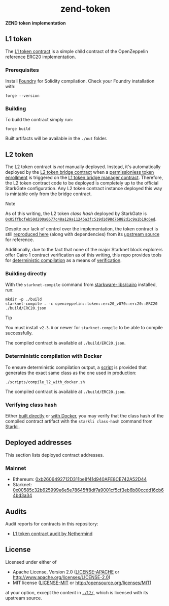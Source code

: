 <p align="center">
  <h1 align="center">zend-token</h1>
</p>

**ZEND token implementation**

## L1 token

The [L1 token contract](./l1/ZendToken.sol) is a simple child contract of the OpenZeppelin reference ERC20 implementation.

### Prerequisites

Install [Foundry](https://github.com/foundry-rs/foundry) for Solidity compilation. Check your Foundry installation with:

```console
forge --version
```

### Building

To build the contract simply run:

```console
forge build
```

Built artifacts will be available in the `./out` folder.

## L2 token

The L2 token contract is _not_ manually deployed. Instead, it's automatically deployed by the [L2 token bridge contract](https://github.com/starknet-io/starkgate-contracts/blob/d62a255307d2f3de65665f18316766a2c69ead78/src/cairo/token_bridge.cairo) when a [permissionless token enrollment](https://docs.starknet.io/documentation/tools/starkgate-adding_a_token/) is triggered on the [L1 token bridge manager contract](https://github.com/starknet-io/starkgate-contracts/blob/d62a255307d2f3de65665f18316766a2c69ead78/src/solidity/StarkgateManager.sol). Therefore, the L2 token contract code to be deployed is completely up to the official StarkGate configuration. Any L2 token contract instance deployed this way is mintable only from the bridge contract.

> [!NOTE]
>
> As of this writing, the L2 token _class hash_ deployed by StarkGate is [`0x05ffbcfeb50d200a0677c48a129a11245a3fc519d1d98d76882d1c9a1b19c6ed`](https://starkscan.co/class/0x05ffbcfeb50d200a0677c48a129a11245a3fc519d1d98d76882d1c9a1b19c6ed).

Despite our lack of control over the implementation, the token contract is still [reproduced here](./l2/openzeppelin/token/erc20_v070/erc20.cairo) (along with dependencies) from its [upstream source](https://github.com/starknet-io/starkgate-contracts/blob/d62a255307d2f3de65665f18316766a2c69ead78/src/openzeppelin/token/erc20_v070/erc20.cairo) for reference.

Additionally, due to the fact that none of the major Starknet block explorers offer Cairo 1 contract verification as of this writing, this repo provides tools for [deterministic compilation](#deterministic-compilation-with-docker) as a means of [verification](#verifying-class-hash).

### Building directly

With the `starknet-compile` command from [starkware-libs/cairo](https://github.com/starkware-libs/cairo) installed, run:

```console
mkdir -p ./build
starknet-compile . -c openzeppelin::token::erc20_v070::erc20::ERC20 ./build/ERC20.json
```

> [!TIP]
>
> You must install `v2.3.0` or newer for `starknet-compile` to be able to compile successfully.

The compiled contract is available at `./build/ERC20.json`.

### Deterministic compilation with Docker

To ensure deterministic compilation output, a [script](./scripts/compile_l2_with_docker.sh) is provided that generates the exact same class as the one used in production:

```console
./scripts/compile_l2_with_docker.sh
```

The compiled contract is available at `./build/ERC20.json`.

### Verifying class hash

Either [built directly](#building-directly) or [with Docker](#deterministic-compilation-with-docker), you may verify that the class hash of the compiled contract artifact with the `starkli class-hash` command from [Starkli](https://github.com/xJonathanLEI/starkli).

## Deployed addresses

This section lists deployed contract addresses.

### Mainnet

- Ethereum: [0xb2606492712D311be8f41d940AFE8CE742A52D44](https://etherscan.io/address/0xb2606492712D311be8f41d940AFE8CE742A52D44)
- Starknet: [0x00585c32b625999e6e5e78645ff8df7a9001cf5cf3eb6b80ccdd16cb64bd3a34](https://starkscan.co/contract/0x00585c32b625999e6e5e78645ff8df7a9001cf5cf3eb6b80ccdd16cb64bd3a34)

## Audits

Audit reports for contracts in this repository:

- [L1 token contract audit by Nethermind](./audit/nethermind.pdf)

## License

Licensed under either of

- Apache License, Version 2.0 ([LICENSE-APACHE](./LICENSE-APACHE) or <http://www.apache.org/licenses/LICENSE-2.0>)
- MIT license ([LICENSE-MIT](./LICENSE-MIT) or <http://opensource.org/licenses/MIT>)

at your option, except the content in [`./l2/`](./l2/), which is licensed with its upstream source.
